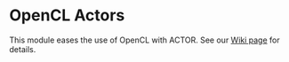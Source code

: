 OpenCL Actors
=============

This module eases the use of OpenCL with ACTOR. See our [Wiki page](https://github.com/actor-framework/actor-framework/wiki/OpenCL-Actors) for details.
